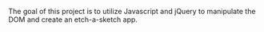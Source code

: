 The goal of this project is to utilize Javascript and jQuery to manipulate the DOM and create an etch-a-sketch app.